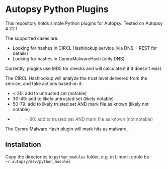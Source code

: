 # Autopsy Python Plugins

This repository holds simple Python plugins for Autopsy. Tested on Autopsy 4.22.1

The supported cases are:

* Looking for hashes in CIRCL Hashlookup service (via DNS + REST for details)
* Looking for hashes in CymruMalwareHash (only DNS)

Currently, plugins use MD5 for checks and will calculate it if it doesn't
exist.

The CIRCL Hashlookup will analyze the trust level delivered from the service, and
take actions based on it:

* < 30: add to untrusted set (notable)
* 30-49: add to likely untrusted set (likely notable)
* 50-79: add to likely trusted set AND mark file as known (likely not notable)
* >= 80: add to trusted set AND mark file as known (not notable)

The Cymru Malware Hash plugin will mark hits as malware.

## Installation
Copy the directories to `python_modules` folder, e.g. in Linux it could be
`~/.autopsy/dev/python_modules`